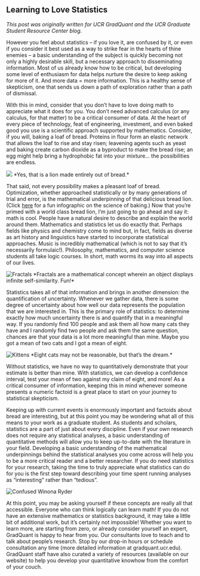 ## Learning to Love Statistics

*This post was originally written for UCR GradQuant and the UCR Graduate Student Resource Center blog.*

However you feel about statistics – if you love it, are confused by it, or even if you consider it best used as a way to strike fear in the hearts of thine enemies – a basic understanding of the subject is quickly becoming not only a highly desirable skill, but a necessary approach to disseminating information. Most of us already know how to be critical, but developing some level of enthusiasm for data helps nurture the desire to keep asking for more of it. And more data = more information. This is a healthy sense of skepticism, one that sends us down a path of exploration rather than a path of dismissal. 

With this in mind, consider that you don’t have to love doing math to appreciate what it does for you. You don’t need advanced calculus (or any calculus, for that matter) to be a critical consumer of data. At the heart of every piece of technology, feat of engineering, investment, and even baked good you use is a scientific approach supported by mathematics. 
Consider, if you will, baking a loaf of bread. Proteins in flour form an elastic network that allows the loaf to rise and stay risen; leavening agents such as yeast and baking create carbon dioxide as a byproduct to make the bread rise; an egg might help bring a hydrophobic fat into your mixture… the possibilities are endless. 

<img src="https://media.giphy.com/media/26gJAuwR7TAz5NRy8/giphy.gif">
*Yes, that is a lion made entirely out of bread.*

That said, not every possibility makes a pleasant loaf of bread. Optimization, whether approached statistically or by many generations of trial and error, is the mathematical underpinning of that delicious bread lion. (Click <a href=”http://www.berries.com/blog/science-of-baking”>here</a> for a fun infographic on the science of baking.)
Now that you’re primed with a world class bread lion, I’m just going to go ahead and say it: math is cool. People have a natural desire to describe and explain the world around them. Mathematics and statistics let us do exactly that. Perhaps fields like physics and chemistry come to mind but, in fact, fields as diverse as art history and linguistics have started to incorporate statistical approaches. Music is incredibly mathematical (which is not to say that it’s necessarily formulaic!). Philosophy, mathematics, and computer science students all take logic courses. In short, math worms its way into all aspects of our lives.

<img src="http://giphygifs.s3.amazonaws.com/media/i8LQDpYfnzYWc/giphy.gif" alt="Fractals">
*Fractals are a mathematical concept wherein an object displays infinite self-similarity. Fun!*

Statistics takes all of that information and brings in another dimension: the quantification of uncertainty. Whenever we gather data, there is some degree of uncertainty about how well our data represents the population that we are interested in. This is the primary role of statistics: to determine exactly how much uncertainty there is and quantify that in a meaningful way. If you randomly find 100 people and ask them all how many cats they have and I randomly find two people and ask them the same question, chances are that your data is a lot more meaningful than mine. Maybe you got a mean of two cats and I got a mean of eight. 

<img src="http://giphygifs.s3.amazonaws.com/media/40Fpxgn6Yq640/giphy.gif" alt="Kittens">
*Eight cats may not be reasonable, but that’s the dream.*

Without statistics, we have no way to quantitatively demonstrate that your estimate is better than mine. With statistics, we can develop a confidence interval, test your mean of two against my claim of eight, and more! As a critical consumer of information, keeping this in mind whenever someone presents a numeric factoid is a great place to start on your journey to statistical skepticism. 

Keeping up with current events is enormously important and factoids about bread are interesting, but at this point you may be wondering what all of this means to your work as a graduate student. As students and scholars, statistics are a part of just about every discipline. Even if your own research does not require any statistical analyses, a basic understanding of quantitative methods will allow you to keep up-to-date with the literature in your field. Developing a basic understanding of the mathematical underpinnings behind the statistical analyses you come across will help you to be a more critical reader and a better researcher. If you do need statistics for your research, taking the time to truly appreciate what statistics can do for you is the first step toward describing your time spent running analyses as “interesting” rather than “tedious”.

<img src="https://media.giphy.com/media/26xBI73gWquCBBCDe/giphy.gif" alt="Confused Winona Ryder">

At this point, you may be asking yourself if these concepts are really all that accessible. Everyone who can think logically can learn math! If you do not have an extensive mathematics or statistics background, it may take a little bit of additional work, but it’s certainly not impossible! Whether you want to learn more, are starting from zero, or already consider yourself an expert, GradQuant is happy to hear from you. Our consultants love to teach and to talk about people’s research. Stop by our drop-in hours or schedule consultation any time (more detailed information at gradquant.ucr.edu). GradQuant staff have also curated a variety of resources (available on our website) to help you develop your quantitative knowhow from the comfort of your couch. 
